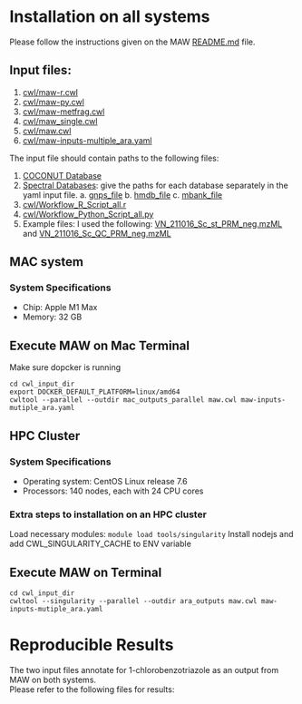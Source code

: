 # Installation on all systems

Please follow the instructions given on the MAW [README.md](https://github.com/zmahnoor14/MAW/tree/main?tab=readme-ov-file#installation) file. 

## Input files:
1. [cwl/maw-r.cwl](https://github.com/zmahnoor14/MAW/blob/main/cwl/maw-r.cwl)
2. [cwl/maw-py.cwl](https://github.com/zmahnoor14/MAW/blob/main/cwl/maw-py.cwl)
3. [cwl/maw-metfrag.cwl](https://github.com/zmahnoor14/MAW/blob/main/cwl/maw-metfrag.cwl)
4. [cwl/maw_single.cwl](https://github.com/zmahnoor14/MAW/blob/main/cwl/maw_single.cwl)
5. [cwl/maw.cwl](https://github.com/zmahnoor14/MAW/blob/main/cwl/maw.cwl)
6. [cwl/maw-inputs-multiple_ara.yaml](https://github.com/zmahnoor14/MAW/blob/main/cwl/maw-inputs-mutiple_ara.yaml)

The input file should contain paths to the following files:
1. [COCONUT Database](https://zenodo.org/record/7704937)
2. [Spectral Databases](https://zenodo.org/record/7519270): give the paths for each database separately in the yaml input file.
   a. [gnps_file](https://zenodo.org/records/7519270#:~:text=Download%20all-,gnps.rda,-md5%3Af5139892bdf216b54a6af9f1907f09ca)
   b. [hmdb_file](https://zenodo.org/records/7519270#:~:text=Download-,hmdb.rda,-md5%3Aa9dd9c1c3c023339a9e5c6fc4d4288e5)
   c. [mbank_file](https://zenodo.org/records/7519270#:~:text=Download-,mbankNIST.rda,-md5%3Af946d74093e819ca2078a7ef15a310c6)
4. [cwl/Workflow_R_Script_all.r](https://github.com/zmahnoor14/MAW/blob/main/cwl/Workflow_R_Script_all.r)
5. [cwl/Workflow_Python_Script_all.py](https://github.com/zmahnoor14/MAW/blob/main/cwl/Workflow_Python_Script_all.py)
6. Example files: I used the following: [VN_211016_Sc_st_PRM_neg.mzML](https://zenodo.org/records/7106205#:~:text=VN_211016_Sc_st_PRM_neg.mzML) and [VN_211016_Sc_QC_PRM_neg.mzML](https://zenodo.org/records/7106205#:~:text=VN_211016_Sc_QC_PRM_neg.mzML)


## MAC system

### System Specifications
* Chip: Apple M1 Max
* Memory: 32 GB

## Execute MAW on Mac Terminal
Make sure dopcker is running
```shell
cd cwl_input_dir
export DOCKER_DEFAULT_PLATFORM=linux/amd64
cwltool --parallel --outdir mac_outputs_parallel maw.cwl maw-inputs-mutiple_ara.yaml
```
## HPC Cluster 

### System Specifications
* Operating system: CentOS Linux release 7.6
* Processors: 140 nodes, each with 24 CPU cores

### Extra steps to installation on an HPC cluster
Load necessary modules: `module load tools/singularity`
Install nodejs and add CWL_SINGULARITY_CACHE  to ENV variable

## Execute MAW on Terminal
```shell
cd cwl_input_dir
cwltool --singularity --parallel --outdir ara_outputs maw.cwl maw-inputs-mutiple_ara.yaml
```

# Reproducible Results

The two input files annotate for 1-chlorobenzotriazole as an output from MAW on both systems. <br>
Please refer to the following files for results: 
